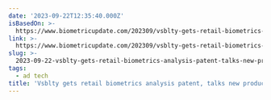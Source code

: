 ```yaml
---
date: '2023-09-22T12:35:40.000Z'
isBasedOn: >-
  https://www.biometricupdate.com/202309/vsblty-gets-retail-biometrics-analysis-patent-talks-new-products-buyout
link: >-
  https://www.biometricupdate.com/202309/vsblty-gets-retail-biometrics-analysis-patent-talks-new-products-buyout
slug: >-
  2023-09-22-vsblty-gets-retail-biometrics-analysis-patent-talks-new-products-buyout-or
tags:
  - ad tech
title: 'Vsblty gets retail biometrics analysis patent, talks new products, buyout |'
---
```


